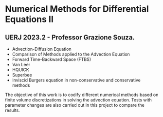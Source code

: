 # Numerical Methods for Differential Equations II

## UERJ 2023.2 - Professor Grazione Souza.

- Advection-Diffusion Equation
- Comparison of Methods applied to the Advection Equation
- Forward Time-Backward Space (FTBS)
- Van Leer
- HQUICK
- Superbee
- Inviscid Burgers equation in non-conservative and conservative methods

The objective of this work is to codify different numerical methods based on finite volume discretizations in solving the advection equation. Tests with parameter changes are also carried out in this project to compare the results.
